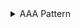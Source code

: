 <details>
  <summary>AAA Pattern</summary>

### Vitest 사용
 
```javascript

it("should summerize all number values in an array", () => {
    // Arrange
    const numbers = [1,5456,3]

    // Act
    const result  = add(numbers);

    // Assert
    const expectedResult = numbers.reduce(
        (preValue, calValue) => 
        preValue + calValue, 0
    )
    expect(result).toBe(expectedResult); 
});

it("should yield NaN if a least one invalud number is provided", () => {
    const inputs = ['invalid', 1];

    const result = add(inputs);

    expect(result).toBeNaN(result);
})

it("should yield a correct sum if an array of numeric string values are provided", () => {
    const numbers = ['1','2'];

    const result = add(numbers);

    const expectedResult = numbers.reduce(
        (preValue, calValue) => 
        preValue + calValue, 0
    )
    expect(result).toBe(3); 
})
```

#### Arrange
- 테스트에 필요한 모든 것을 설정, 변수 초기화, 객체 생성 등 데스트할 함수의 입력 데이터는 준비하는 단계
- 테스트 환경 조성


####  Act
- 실제로 테스트할 행동을 수행, 액트 단계는 함수 호출이나 메서드 실행을 포함 한다.
- 테스트의 핵심 부분으로, 실제 결과를 생성하는 단계

####  Assert
- 결과를 검증하는 단계, 기대하는 결과와 실제 결과를 비교하여 테스트의 성공여부를 판단하는 단계이다.

</details>
